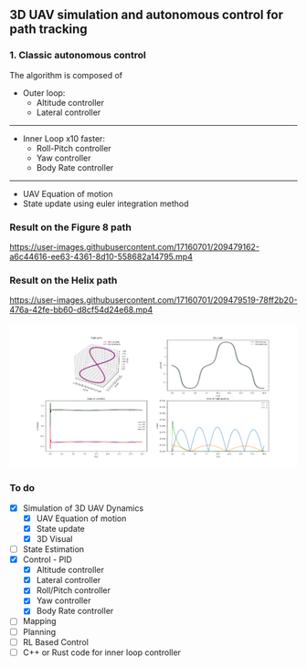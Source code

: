 ## 3D UAV simulation and autonomous control for path tracking

### 1. Classic autonomous control  
  
The algorithm is composed of  

- Outer loop:
    - Altitude controller
    - Lateral controller  


---
- Inner Loop x10 faster:
    - Roll-Pitch controller
    - Yaw controller
    - Body Rate controller  
---
- UAV Equation of motion
- State update using euler integration method

### Result on the Figure 8 path
https://user-images.githubusercontent.com/17160701/209479162-a6c44616-ee63-4361-8d10-558682a14795.mp4

### Result on the Helix path
https://user-images.githubusercontent.com/17160701/209479519-78ff2b20-476a-42fe-bb60-d8cf54d24e68.mp4


![Result Fig 8](docs/results_fig8_classic_control.png "")

### To do
- [x] Simulation of 3D UAV Dynamics
    - [x] UAV Equation of motion
    - [x] State update
    - [x] 3D Visual
- [ ] State Estimation
- [x] Control - PID
    - [x] Altitude controller
    - [x] Lateral controller
    - [x] Roll/Pitch controller
    - [x] Yaw controller
    - [x] Body Rate controller
- [ ] Mapping
- [ ] Planning
- [ ] RL Based Control
- [ ] C++ or Rust code for inner loop controller
